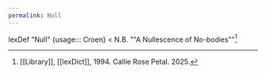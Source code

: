 ```yaml
---
permalink: Null
---
```

lexDef "Null" {usage::: Croen} < N.B. ""A Nullescence of No-bodies""[^NullCroen]

[^NullCroen]: [[Library]], [[lexDict]], 1994. Callie Rose Petal. 2025. 
